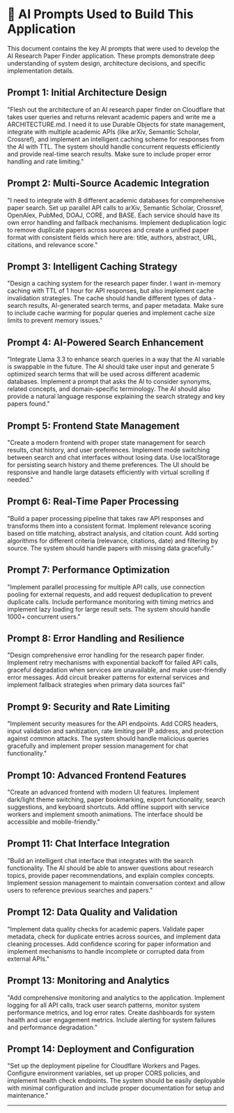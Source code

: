 # 🤖 AI Prompts Used to Build This Application

This document contains the key AI prompts that were used to develop the AI Research Paper Finder application. These prompts demonstrate deep understanding of system design, architecture decisions, and specific implementation details.

## Prompt 1: Initial Architecture Design

"Flesh out the architecture of an AI research paper finder on Cloudflare that takes user queries and returns relevant academic papers and write me a ARCHITECTURE.md. I need it to use Durable Objects for state management, integrate with multiple academic APIs (like arXiv, Semantic Scholar, Crossref), and implement an intelligent caching scheme for responses from the AI with TTL. The system should handle concurrent requests efficiently and provide real-time search results. Make sure to include proper error handling and rate limiting."

## Prompt 2: Multi-Source Academic Integration

"I need to integrate with 8 different academic databases for comprehensive paper search. Set up parallel API calls to arXiv, Semantic Scholar, Crossref, OpenAlex, PubMed, DOAJ, CORE, and BASE. Each service should have its own error handling and fallback mechanisms. Implement deduplication logic to remove duplicate papers across sources and create a unified paper format with consistent fields which here are: title, authors, abstract, URL, citations, and relevance score."

## Prompt 3: Intelligent Caching Strategy

"Design a caching system for the research paper finder. I want in-memory caching with TTL of 1 hour for API responses, but also implement cache invalidation strategies. The cache should handle different types of data - search results, AI-generated search terms, and paper metadata. Make sure to include cache warming for popular queries and implement cache size limits to prevent memory issues."

## Prompt 4: AI-Powered Search Enhancement

"Integrate Llama 3.3 to enhance search queries in a way that the AI variable is swappable in the future. The AI should take user input and generate 5 optimized search terms that will be used across different academic databases. Implement a prompt that asks the AI to consider synonyms, related concepts, and domain-specific terminology. The AI should also provide a natural language response explaining the search strategy and key papers found."

## Prompt 5: Frontend State Management

"Create a modern frontend with proper state management for search results, chat history, and user preferences. Implement mode switching between search and chat interfaces without losing data. Use localStorage for persisting search history and theme preferences. The UI should be responsive and handle large datasets efficiently with virtual scrolling if needed."

## Prompt 6: Real-Time Paper Processing

"Build a paper processing pipeline that takes raw API responses and transforms them into a consistent format. Implement relevance scoring based on title matching, abstract analysis, and citation count. Add sorting algorithms for different criteria (relevance, citations, date) and filtering by source. The system should handle papers with missing data gracefully."

## Prompt 7: Performance Optimization

"Implement parallel processing for multiple API calls, use connection pooling for external requests, and add request deduplication to prevent duplicate calls. Include performance monitoring with timing metrics and implement lazy loading for large result sets. The system should handle 1000+ concurrent users."

## Prompt 8: Error Handling and Resilience

"Design comprehensive error handling for the research paper finder. Implement retry mechanisms with exponential backoff for failed API calls, graceful degradation when services are unavailable, and make user-friendly error messages. Add circuit breaker patterns for external services and implement fallback strategies when primary data sources fail"

## Prompt 9: Security and Rate Limiting

"Implement security measures for the API endpoints. Add CORS headers, input validation and sanitization, rate limiting per IP address, and protection against common attacks. The system should handle malicious queries gracefully and implement proper session management for chat functionality."

## Prompt 10: Advanced Frontend Features

"Create an advanced frontend with modern UI features. Implement dark/light theme switching, paper bookmarking, export functionality, search suggestions, and keyboard shortcuts. Add offline support with service workers and implement smooth animations. The interface should be accessible and mobile-friendly."

## Prompt 11: Chat Interface Integration

"Build an intelligent chat interface that integrates with the search functionality. The AI should be able to answer questions about research topics, provide paper recommendations, and explain complex concepts. Implement session management to maintain conversation context and allow users to reference previous searches and papers."

## Prompt 12: Data Quality and Validation

"Implement data quality checks for academic papers. Validate paper metadata, check for duplicate entries across sources, and implement data cleaning processes. Add confidence scoring for paper information and implement mechanisms to handle incomplete or corrupted data from external APIs."

## Prompt 13: Monitoring and Analytics

"Add comprehensive monitoring and analytics to the application. Implement logging for all API calls, track user search patterns, monitor system performance metrics, and log error rates. Create dashboards for system health and user engagement metrics. Include alerting for system failures and performance degradation."

## Prompt 14: Deployment and Configuration

"Set up the deployment pipeline for Cloudflare Workers and Pages. Configure environment variables, set up proper CORS policies, and implement health check endpoints. The system should be easily deployable with minimal configuration and include proper documentation for setup and maintenance."

---
